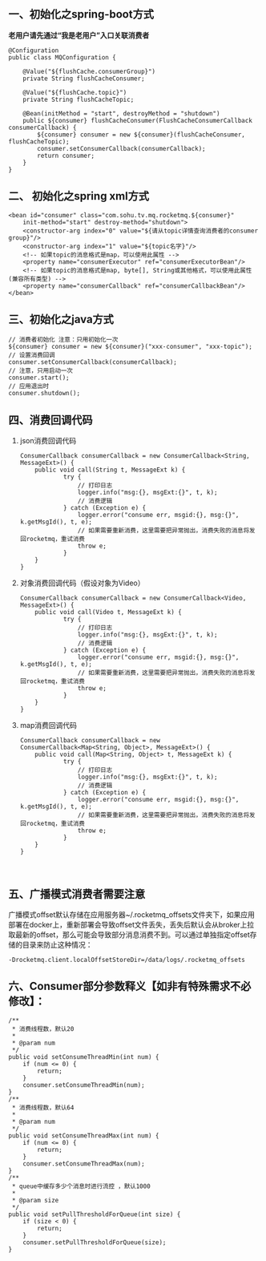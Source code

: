 ## 一、<span id="spring-boot">初始化之spring-boot方式</span>

**老用户请先通过“我是老用户”入口关联消费者**

```
@Configuration
public class MQConfiguration {

    @Value("${flushCache.consumerGroup}")
    private String flushCacheConsumer;

    @Value("${flushCache.topic}")
    private String flushCacheTopic;
    
    @Bean(initMethod = "start", destroyMethod = "shutdown")
    public ${consumer} flushCacheConsumer(FlushCacheConsumerCallback consumerCallback) {
        ${consumer} consumer = new ${consumer}(flushCacheConsumer, flushCacheTopic);
        consumer.setConsumerCallback(consumerCallback);
        return consumer;
    }
}
```

## 二、<span id="spring-xml"> 初始化之spring xml方式</span>

```
<bean id="consumer" class="com.sohu.tv.mq.rocketmq.${consumer}"
    init-method="start" destroy-method="shutdown">
    <constructor-arg index="0" value="${请从topic详情查询消费者的consumer group}"/>
    <constructor-arg index="1" value="${topic名字}"/>
    <!-- 如果topic的消息格式是map，可以使用此属性 -->
    <property name="consumerExecutor" ref="consumerExecutorBean"/> 
    <!-- 如果topic的消息格式是map, byte[], String或其他格式，可以使用此属性(兼容所有类型) -->
    <property name="consumerCallback" ref="consumerCallbackBean"/> 
</bean>
```

##  三、<span id="java">初始化之java方式</span>

```
// 消费者初始化 注意：只用初始化一次
${consumer} consumer = new ${consumer}("xxx-consumer", "xxx-topic");
// 设置消费回调
consumer.setConsumerCallback(consumerCallback);
// 注意，只用启动一次
consumer.start();
// 应用退出时
consumer.shutdown();
```

 ## 四、<span id="consumerCallback">消费回调代码</span>

1. <span id="consumeJson">json消费回调代码</span>

   ```
   ConsumerCallback consumerCallback = new ConsumerCallback<String, MessageExt>() {
       public void call(String t, MessageExt k) {
               try {
                   // 打印日志
                   logger.info("msg:{}, msgExt:{}", t, k);
                   // 消费逻辑
               } catch (Exception e) {
                   logger.error("consume err, msgid:{}, msg:{}", k.getMsgId(), t, e);
                   // 如果需要重新消费，这里需要把异常抛出，消费失败的消息将发回rocketmq，重试消费
                   throw e;
               }
       }
   }
   ```

2. <span id="consumeObject">对象消费回调代码（假设对象为Video）</span>

   ```
   ConsumerCallback consumerCallback = new ConsumerCallback<Video, MessageExt>() {
       public void call(Video t, MessageExt k) {
               try {
                   // 打印日志
                   logger.info("msg:{}, msgExt:{}", t, k);
                   // 消费逻辑
               } catch (Exception e) {
                   logger.error("consume err, msgid:{}, msg:{}", k.getMsgId(), t, e);
                   // 如果需要重新消费，这里需要把异常抛出，消费失败的消息将发回rocketmq，重试消费
                   throw e;
               }
       }
   }
   ```

3. map消费回调代码

   ```
   ConsumerCallback consumerCallback = new ConsumerCallback<Map<String, Object>, MessageExt>() {
       public void call(Map<String, Object> t, MessageExt k) {
               try {
                   // 打印日志
                   logger.info("msg:{}, msgExt:{}", t, k);
                   // 消费逻辑
               } catch (Exception e) {
                   logger.error("consume err, msgid:{}, msg:{}", k.getMsgId(), t, e);
                   // 如果需要重新消费，这里需要把异常抛出，消费失败的消息将发回rocketmq，重试消费
                   throw e;
               }
       }
   }
   ```

   ​

## 五、<span id="offset">广播模式消费者需要注意</span>

广播模式offset默认存储在应用服务器~/.rocketmq_offsets文件夹下，如果应用部署在docker上，重新部署会导致offset文件丢失，丢失后默认会从broker上拉取最新的offset，那么可能会导致部分消息消费不到。可以通过单独指定offset存储的目录来防止这种情况：

```
-Drocketmq.client.localOffsetStoreDir=/data/logs/.rocketmq_offsets
```

## 六、<span id="explain">Consumer部分参数释义<span>【如非有特殊需求不必修改】：

```
/**
 * 消费线程数，默认20
 * 
 * @param num
 */
public void setConsumeThreadMin(int num) {
    if (num <= 0) {
        return;
    }
    consumer.setConsumeThreadMin(num);
}
/**
 * 消费线程数，默认64
 * 
 * @param num
 */
public void setConsumeThreadMax(int num) {
    if (num <= 0) {
        return;
    }
    consumer.setConsumeThreadMax(num);
}
/**
 * queue中缓存多少个消息时进行流控 ，默认1000
 * 
 * @param size
 */
public void setPullThresholdForQueue(int size) {
    if (size < 0) {
        return;
    }
    consumer.setPullThresholdForQueue(size);
}
```

